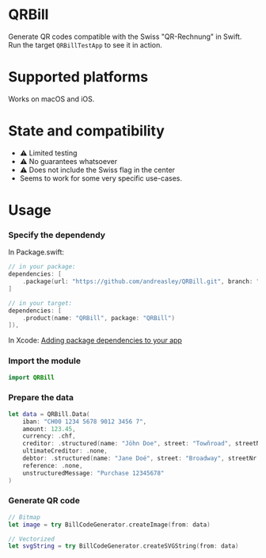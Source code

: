 # QRBill

Generate QR codes compatible with the Swiss "QR-Rechnung" in Swift.  
Run the target `QRBillTestApp` to see it in action.

# Supported platforms

Works on macOS and iOS.

# State and compatibility

* ⚠️ Limited testing
* ⚠️ No guarantees whatsoever
* ⚠️ Does not include the Swiss flag in the center
* Seems to work for some very specific use-cases.

# Usage

### Specify the dependendy


In Package.swift:

```swift
// in your package:
dependencies: [
    .package(url: "https://github.com/andreasley/QRBill.git", branch: "master")
]

// in your target:
dependencies: [
    .product(name: "QRBill", package: "QRBill")
]),

```
In Xcode:
[Adding package dependencies to your app](https://developer.apple.com/documentation/xcode/adding-package-dependencies-to-your-app)


### Import the module

```swift
import QRBill
```

### Prepare the data

```swift
let data = QRBill.Data(
    iban: "CH00 1234 5678 9012 3456 7",
    amount: 123.45,
    currency: .chf,
    creditor: .structured(name: "Jöhn Doe", street: "Towñroad", streetNr: "10", zip: "8765", city: "Littletown", countryCode: "CH"),
    ultimateCreditor: .none,
    debtor: .structured(name: "Jane Doé", street: "Broadway", streetNr: "1", zip: "1234", city: "New Townish", countryCode: "CH"),
    reference: .none,
    unstructuredMessage: "Purchase 12345678"
)

```

### Generate QR code

```swift
// Bitmap
let image = try BillCodeGenerator.createImage(from: data)

// Vectorized
let svgString = try BillCodeGenerator.createSVGString(from: data)
```
